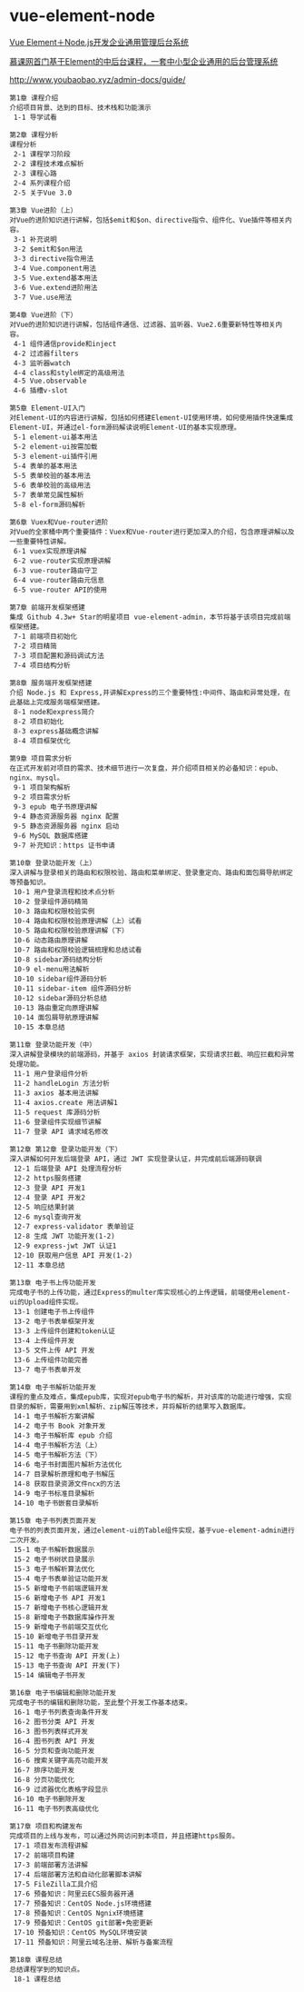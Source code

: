 # vue-element-node


[Vue Element＋Node.js开发企业通用管理后台系统](https://coding.imooc.com/class/401.html)

[慕课网首门基于Element的中后台课程，一套中小型企业通用的后台管理系统](http://www.youbaobao.xyz/admin-docs/guide/)

http://www.youbaobao.xyz/admin-docs/guide/




	第1章 课程介绍
	介绍项目背景、达到的目标、技术栈和功能演示
	 1-1 导学试看
	 
	第2章 课程分析
	课程分析
	 2-1 课程学习阶段
	 2-2 课程技术难点解析
	 2-3 课程心路
	 2-4 系列课程介绍
	 2-5 关于Vue 3.0
	 
	第3章 Vue进阶（上）
	对Vue的进阶知识进行讲解，包括$emit和$on、directive指令、组件化、Vue插件等相关内容。
	 3-1 补充说明
	 3-2 $emit和$on用法
	 3-3 directive指令用法
	 3-4 Vue.component用法
	 3-5 Vue.extend基本用法
	 3-6 Vue.extend进阶用法
	 3-7 Vue.use用法
	 
	第4章 Vue进阶（下）
	对Vue的进阶知识进行讲解，包括组件通信、过滤器、监听器、Vue2.6重要新特性等相关内容。
	 4-1 组件通信provide和inject
	 4-2 过滤器filters
	 4-3 监听器watch
	 4-4 class和style绑定的高级用法
	 4-5 Vue.observable
	 4-6 插槽v-slot
	 
	第5章 Element-UI入门
	对Element-UI的内容进行讲解，包括如何搭建Element-UI使用环境，如何使用插件快速集成Element-UI，并通过el-form源码解读说明Element-UI的基本实现原理。
	 5-1 element-ui基本用法
	 5-2 element-ui按需加载
	 5-3 element-ui插件引用
	 5-4 表单的基本用法
	 5-5 表单校验的基本用法
	 5-6 表单校验的高级用法
	 5-7 表单常见属性解析
	 5-8 el-form源码解析
	 
	第6章 Vuex和Vue-router进阶
	对Vue的全家桶中两个重要插件：Vuex和Vue-router进行更加深入的介绍，包含原理讲解以及一些重要特性讲解。
	 6-1 vuex实现原理讲解
	 6-2 vue-router实现原理讲解
	 6-3 vue-router路由守卫
	 6-4 vue-router路由元信息
	 6-5 vue-router API的使用
	 
	第7章 前端开发框架搭建
	集成 Github 4.3w+ Star的明星项目 vue-element-admin，本节将基于该项目完成前端框架搭建。
	 7-1 前端项目初始化
	 7-2 项目精简
	 7-3 项目配置和源码调试方法
	 7-4 项目结构分析
	 
	第8章 服务端开发框架搭建
	介绍 Node.js 和 Express,并讲解Express的三个重要特性:中间件、路由和异常处理，在此基础上完成服务端框架搭建。
	 8-1 node和express简介
	 8-2 项目初始化
	 8-3 express基础概念讲解
	 8-4 项目框架优化
	 
	第9章 项目需求分析
	在正式开发前对项目的需求、技术细节进行一次复盘，并介绍项目相关的必备知识：epub、nginx、mysql。
	 9-1 项目架构解析
	 9-2 项目需求分析
	 9-3 epub 电子书原理讲解
	 9-4 静态资源服务器 nginx 配置
	 9-5 静态资源服务器 nginx 启动
	 9-6 MySQL 数据库搭建
	 9-7 补充知识：https 证书申请
	 
	第10章 登录功能开发（上）
	深入讲解与登录相关的路由和权限校验、路由和菜单绑定、登录重定向、路由和面包屑导航绑定等预备知识。
	 10-1 用户登录流程和技术点分析
	 10-2 登录组件源码精简
	 10-3 路由和权限校验实例
	 10-4 路由和权限校验原理讲解（上）试看
	 10-5 路由和权限校验原理讲解（下）
	 10-6 动态路由原理讲解
	 10-7 路由和权限校验逻辑梳理和总结试看
	 10-8 sidebar源码结构分析
	 10-9 el-menu用法解析
	 10-10 sidebar组件源码分析
	 10-11 sidebar-item 组件源码分析
	 10-12 sidebar源码分析总结
	 10-13 路由重定向原理讲解
	 10-14 面包屑导航原理讲解
	 10-15 本章总结
	 
	第11章 登录功能开发（中）
	深入讲解登录模块的前端源码，并基于 axios 封装请求框架，实现请求拦截、响应拦截和异常处理功能。
	 11-1 用户登录组件分析
	 11-2 handleLogin 方法分析
	 11-3 axios 基本用法讲解
	 11-4 axios.create 用法讲解1
	 11-5 request 库源码分析
	 11-6 登录组件实现细节讲解
	 11-7 登录 API 请求域名修改
	 
	第12章 第12章 登录功能开发（下）
	深入讲解如何开发后端登录 API，通过 JWT 实现登录认证，并完成前后端源码联调
	 12-1 后端登录 API 处理流程分析
	 12-2 https服务搭建
	 12-3 登录 API 开发1
	 12-4 登录 API 开发2
	 12-5 响应结果封装
	 12-6 mysql查询开发
	 12-7 express-validator 表单验证
	 12-8 生成 JWT 功能开发(1-2)
	 12-9 express-jwt JWT 认证1
	 12-10 获取用户信息 API 开发(1-2)
	 12-11 本章总结
	 
	第13章 电子书上传功能开发
	完成电子书的上传功能，通过Express的multer库实现核心的上传逻辑，前端使用element-ui的Upload组件实现。
	 13-1 创建电子书上传组件
	 13-2 电子书表单框架开发
	 13-3 上传组件创建和token认证
	 13-4 上传组件开发
	 13-5 文件上传 API 开发
	 13-6 上传组件功能完善
	 13-7 电子书表单开发
	 
	第14章 电子书解析功能开发
	课程的重点及难点，集成epub库，实现对epub电子书的解析，并对该库的功能进行增强，实现目录的解析，需要用到xml解析、zip解压等技术，并将解析的结果写入数据库。
	 14-1 电子书解析方案讲解
	 14-2 电子书 Book 对象开发
	 14-3 电子书解析库 epub 介绍
	 14-4 电子书解析方法（上）
	 14-5 电子书解析方法（下）
	 14-6 电子书封面图片解析方法优化
	 14-7 目录解析原理和电子书解压
	 14-8 获取目录资源文件ncx的方法
	 14-9 电子书标准目录解析
	 14-10 电子书嵌套目录解析
	 
	第15章 电子书列表页面开发
	电子书的列表页面开发，通过element-ui的Table组件实现，基于vue-element-admin进行二次开发。
	 15-1 电子书解析数据展示
	 15-2 电子书树状目录展示
	 15-3 电子书解析算法优化
	 15-4 电子书表单验证功能开发
	 15-5 新增电子书前端逻辑开发
	 15-6 新增电子书 API 开发1
	 15-7 新增电子书核心逻辑开发
	 15-8 新增电子书数据库操作开发
	 15-9 新增电子书前端交互优化
	 15-10 新增电子书目录开发
	 15-11 电子书删除功能开发
	 15-12 电子书查询 API 开发(上)
	 15-13 电子书查询 API 开发(下)
	 15-14 编辑电子书开发
	 
	第16章 电子书编辑和删除功能开发
	完成电子书的编辑和删除功能，至此整个开发工作基本结束。
	 16-1 电子书列表查询条件开发
	 16-2 图书分类 API 开发
	 16-3 图书列表样式开发
	 16-4 图书列表 API 开发
	 16-5 分页和查询功能开发
	 16-6 搜索关键字高亮功能开发
	 16-7 排序功能开发
	 16-8 分页功能优化
	 16-9 过滤器优化表格字段显示
	 16-10 电子书删除开发
	 16-11 电子书列表高级优化
	 
	第17章 项目和构建发布
	完成项目的上线与发布，可以通过外网访问到本项目，并且搭建https服务。
	 17-1 项目发布流程讲解
	 17-2 前端项目构建
	 17-3 前端部署方法讲解
	 17-4 后端部署方法和自动化部署脚本讲解
	 17-5 FileZilla工具介绍
	 17-6 预备知识：阿里云ECS服务器开通
	 17-7 预备知识：CentOS Node.js环境搭建
	 17-8 预备知识：CentOS Ngnix环境搭建
	 17-9 预备知识：CentOS git部署+免密更新
	 17-10 预备知识：CentOS MySQL环境安装
	 17-11 预备知识：阿里云域名注册、解析与备案流程
	 
	第18章 课程总结
	总结课程学到的知识点。
	 18-1 课程总结